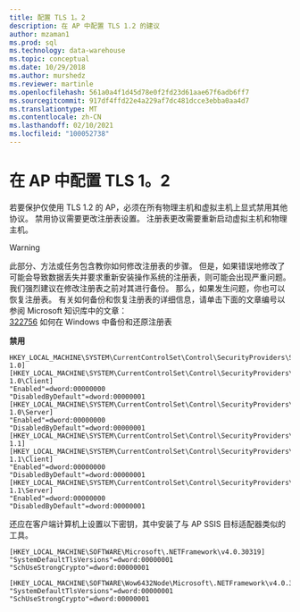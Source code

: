 ```yaml
---
title: 配置 TLS 1。2
description: 在 AP 中配置 TLS 1.2 的建议
author: mzaman1
ms.prod: sql
ms.technology: data-warehouse
ms.topic: conceptual
ms.date: 10/29/2018
ms.author: murshedz
ms.reviewer: martinle
ms.openlocfilehash: 561a0a4f1d45d78e0f2fd23d61aae67f6adb6ff7
ms.sourcegitcommit: 917df4ffd22e4a229af7dc481dcce3ebba0aa4d7
ms.translationtype: MT
ms.contentlocale: zh-CN
ms.lasthandoff: 02/10/2021
ms.locfileid: "100052738"
---
```

# <a name="configure-tls-12-in-aps"></a>在 AP 中配置 TLS 1。2

若要保护仅使用 TLS 1.2 的 AP，必须在所有物理主机和虚拟主机上显式禁用其他协议。 禁用协议需要更改注册表设置。 注册表更改需要重新启动虚拟主机和物理主机。

> [!WARNING]
> 此部分、方法或任务包含教你如何修改注册表的步骤。 但是，如果错误地修改了可能会导致数据丢失并要求重新安装操作系统的注册表，则可能会出现严重问题。 我们强烈建议在修改注册表之前对其进行备份。 那么，如果发生问题，你也可以恢复注册表。 有关如何备份和恢复注册表的详细信息，请单击下面的文章编号以参阅 Microsoft 知识库中的文章：<br>
[322756](https://support.microsoft.com/help/322756) 如何在 Windows 中备份和还原注册表

**禁用**
```
HKEY_LOCAL_MACHINE\SYSTEM\CurrentControlSet\Control\SecurityProviders\SCHANNEL\Protocols\TLS 1.0]
[HKEY_LOCAL_MACHINE\SYSTEM\CurrentControlSet\Control\SecurityProviders\SCHANNEL\Protocols\TLS 1.0\Client]
"Enabled"=dword:00000000
"DisabledByDefault"=dword:00000001
[HKEY_LOCAL_MACHINE\SYSTEM\CurrentControlSet\Control\SecurityProviders\SCHANNEL\Protocols\TLS 1.0\Server]
"Enabled"=dword:00000000
"DisabledByDefault"=dword:00000001
[HKEY_LOCAL_MACHINE\SYSTEM\CurrentControlSet\Control\SecurityProviders\SCHANNEL\Protocols\TLS 1.1]
[HKEY_LOCAL_MACHINE\SYSTEM\CurrentControlSet\Control\SecurityProviders\SCHANNEL\Protocols\TLS 1.1\Client]
"Enabled"=dword:00000000
"DisabledByDefault"=dword:00000001
[HKEY_LOCAL_MACHINE\SYSTEM\CurrentControlSet\Control\SecurityProviders\SCHANNEL\Protocols\TLS 1.1\Server]
"Enabled"=dword:00000000
"DisabledByDefault"=dword:00000001
```

还应在客户端计算机上设置以下密钥，其中安装了与 AP SSIS 目标适配器类似的工具。
```
[HKEY_LOCAL_MACHINE\SOFTWARE\Microsoft\.NETFramework\v4.0.30319]
"SystemDefaultTlsVersions"=dword:00000001
"SchUseStrongCrypto"=dword:00000001

[HKEY_LOCAL_MACHINE\SOFTWARE\Wow6432Node\Microsoft\.NETFramework\v4.0.30319]
"SystemDefaultTlsVersions"=dword:00000001
"SchUseStrongCrypto"=dword:00000001 
```



